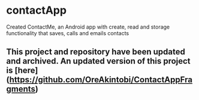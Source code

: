 # contactApp

Created ContactMe, an Android app with create, read and storage functionality that saves, calls and emails contacts

## This project and repository have been updated and archived. An updated version of this project is [here] (https://github.com/OreAkintobi/ContactAppFragments)
